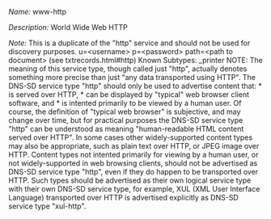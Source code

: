 _Name:_ www-http

_Description:_ World Wide Web HTTP

_Note:_ This is a duplicate of the "http" service and should not be used for discovery purposes.
      u=&lt;username&gt; p=&lt;password&gt; path=&lt;path to document&gt;
        (see txtrecords.html#http)
        Known Subtypes: _printer
        NOTE: The meaning of this service type, though called just "http", actually
        denotes something more precise than just "any data transported using HTTP".
        The DNS-SD service type "http" should only be used to advertise content that:
        * is served over HTTP,
        * can be displayed by "typical" web browser client software, and
        * is intented primarily to be viewed by a human user.
        Of course, the definition of "typical web browser" is subjective, and may
        change over time, but for practical purposes the DNS-SD service type "http"
        can be understood as meaning "human-readable HTML content served over HTTP".
        In some cases other widely-supported content types may also be appropriate,
        such as plain text over HTTP, or JPEG image over HTTP.
        Content types not intented primarily for viewing by a human user, or not
        widely-supported in web browsing clients, should not be advertised as
        DNS-SD service type "http", even if they do happen to be transported over HTTP.
        Such types should be advertised as their own logical service type with their
        own DNS-SD service type, for example, XUL (XML User Interface Language)
        transported over HTTP is advertised explicitly as DNS-SD service type "xul-http".

